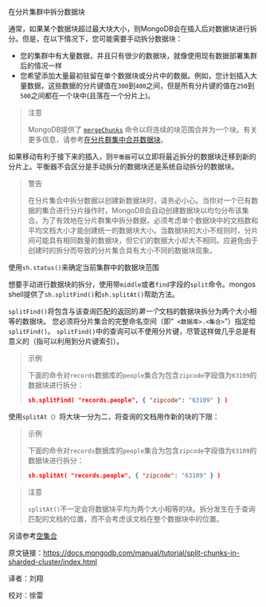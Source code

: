  在分片集群中拆分数据块

通常，如果某个数据块超过最大块大小，则MongoDB会在插入后对数据块进行拆分。但是，在以下情况下，您可能需要手动拆分数据块：

- 您的集群中有大量数据，并且只有很少的数据块，就像使用现有数据部署集群后的情况一样
- 您希望添加大量最初驻留在单个数据块或分片中的数据。例如，您计划插入大量数据，这些数据的分片键值在`300`到`400`之间，但是所有分片键的值在`250`到`500`之间都在一个块中(且落在一个分片上)。

> 注意
>
> MongoDB提供了 [`mergeChunks`](https://docs.mongodb.com/manual/reference/command/mergeChunks/dbcmd.mergeChunks) 命令以将连续的块范围合并为一个块。有关更多信息，请参考[在分片群集中合并数据块](https://docs.mongodb.com/manual/tutorial/merge-chunks-in-sharded-cluster/)。

如果移动有利于接下来的插入，则`平衡器`可以立即将最近拆分的数据块迁移到新的分片上。平衡器不会区分是手动拆分的数据块还是系统自动拆分的数据块。



> 警告
>
> 在分片集合中拆分数据以创建新数据块时，请务必小心。当你对一个已有数据的集合进行分片操作时，MongoDB会自动创建数据块以均匀分布该集合。为了有效地在分片群集中拆分数据，必须考虑单个数据块中的文档数和平均文档大小才能创建统一的数据块大小。当数据块的大小不规则时，分片间可能具有相同数量的数据块，但它们的数据大小却大不相同。应避免由于创建时的拆分而导致的分片集合具有大小不同的数据块现象。

使用`sh.status()`来确定当前集群中的数据块范围

想要手动进行数据块的拆分，使用带`middle`或者`find`字段的`split`命令。mongos shell提供了`sh.splitFind()`和`sh.splitAt()`帮助方法。

`splitFind()`将包含与该查询匹配的返回的*第一个*文档的数据块拆分为两个大小相等的数据块。 您必须将分片集合的完整命名空间（即“` <数据库>.<集合>`”）指定给`splitFind()`。 `splitFind()`中的查询可以不使用分片键，尽管这样做几乎总是有意义的（指可以利用到分片键索引）。

> 示例
>
> 下面的命令对`records`数据库的`people`集合为包含`zipcode`字段值为`63109`的数据块进行拆分：
> ```json
> sh.splitFind( "records.people", { "zipcode": "63109" } )
> ```



使用`splitAt（）`将大块一分为二，将查询的文档用作新的块的下限：



> 示例
>
> 下面的命令对`records`数据库的`people`集合为包含`zipcode`字段值为`63109`的数据块进行拆分：
> ```json
> sh.splitAt( "records.people", { "zipcode": "63109" } )
> ```

> 注意
>
> `splitAt()`不一定会将数据块平均为两个大小相等的块。拆分发生在于查询匹配的文档的位置，而不会考虑该文档在整个数据块中的位置。



另请参考[空集合](https://docs.mongodb.com/manual/core/sharding-data-partitioning/initial-chunks-empty-collection)<br>



原文链接：https://docs.mongodb.com/manual/tutorial/split-chunks-in-sharded-cluster/index.html

译者：刘翔

校对：徐雷